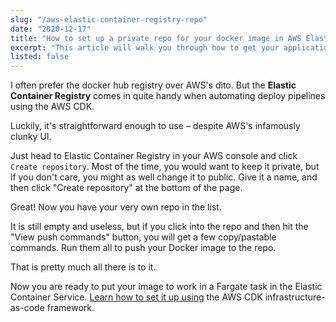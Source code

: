 ```yaml
---
slug: "/aws-elastic-container-registry-repo"
date: "2020-12-17"
title: "How to set up a private repo for your docker image in AWS Elastic Container Registry"
excerpt: "This article will walk you through how to get your application up and running as a Fargate task in the AWS Elastic Container Service using nothing but code."
listed: false
---
```


I often prefer the docker hub registry over AWS's dito. But the **Elastic Container Registry** comes in quite handy when automating deploy pipelines using the AWS CDK.

Luckily, it's straightforward enough to use – despite AWS's infamously clunky UI.

Just head to Elastic Container Registry in your AWS console and click `Create repository`. Most of the time, you would want to keep it private, but if you don't care, you might as well change it to public. Give it a name, and then click "Create repository" at the bottom of the page.

Great! Now you have your very own repo in the list.

It is still empty and useless, but if you click into the repo and then hit the "View push commands" button, you will get a few copy/pastable commands. Run them all to push your Docker image to the repo.

That is pretty much all there is to it.

Now you are ready to put your image to work in a Fargate task in the Elastic Container Service. [Learn how to set it up using](/fargate-on-aws-ecs-using-cdk) the AWS CDK infrastructure-as-code framework.


